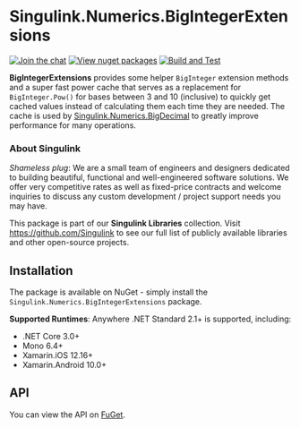 # Singulink.Numerics.BigIntegerExtensions

[![Join the chat](https://badges.gitter.im/Singulink/community.svg)](https://gitter.im/Singulink/community?utm_source=badge&utm_medium=badge&utm_campaign=pr-badge&utm_content=badge)
[![View nuget packages](https://img.shields.io/nuget/v/Singulink.Numerics.BigIntegerExtensions.svg)](https://www.nuget.org/packages/Singulink.Numerics.BigIntegerExtensions/)
[![Build and Test](https://github.com/Singulink/Singulink.Numerics.BigIntegerExtensions/workflows/build%20and%20test/badge.svg)](https://github.com/Singulink/Singulink.Numerics.BigIntegerExtensions/actions?query=workflow%3A%22build+and+test%22)

**BigIntegerExtensions** provides some helper `BigInteger` extension methods and a super fast power cache that serves as a replacement for `BigInteger.Pow()` for bases between 3 and 10 (inclusive) to quickly get cached values instead of calculating them each time they are needed. The cache is used by [Singulink.Numerics.BigDecimal](https://github.com/Singulink/Singulink.Numerics.BigDecimal/) to greatly improve performance for many operations.

### About Singulink

*Shameless plug*: We are a small team of engineers and designers dedicated to building beautiful, functional and well-engineered software solutions. We offer very competitive rates as well as fixed-price contracts and welcome inquiries to discuss any custom development / project support needs you may have.

This package is part of our **Singulink Libraries** collection. Visit https://github.com/Singulink to see our full list of publicly available libraries and other open-source projects.

## Installation

The package is available on NuGet - simply install the `Singulink.Numerics.BigIntegerExtensions` package.

**Supported Runtimes**: Anywhere .NET Standard 2.1+ is supported, including:
- .NET Core 3.0+
- Mono 6.4+
- Xamarin.iOS 12.16+
- Xamarin.Android 10.0+

## API

You can view the API on [FuGet](https://www.fuget.org/packages/Singulink.Numerics.BigIntegerExtensions). 
